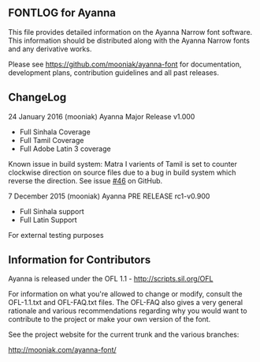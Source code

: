 FONTLOG for Ayanna
-------------------

This file provides detailed information on the Ayanna Narrow font software.
This information should be distributed along with the Ayanna Narrow fonts and any derivative works.

Please see https://github.com/mooniak/ayanna-font for documentation, development plans, contribution guidelines and all past releases. 

ChangeLog
----------

24 January 2016 (mooniak) Ayanna Major Release v1.000
- Full Sinhala Coverage
- Full Tamil Coverage
- Full Adobe Latin 3 coverage 

Known issue in build system: Matra I varients of Tamil is set to counter clockwise direction on source files due to a bug in build system which reverse the direction. See issue [#46](https://github.com/mooniak/ayanna-font/issues/46) on GitHub.


7 December 2015 (mooniak) Ayanna PRE RELEASE rc1-v0.900
- Full Sinhala support
- Full Latin Support

For external testing purposes



Information for Contributors
------------------------------

Ayanna is released under the OFL 1.1 - http://scripts.sil.org/OFL

For information on what you're allowed to change or modify, consult the
OFL-1.1.txt and OFL-FAQ.txt files. The OFL-FAQ also gives a very general
rationale and various recommendations regarding why you would want to
contribute to the project or make your own version of the font.

See the project website for the current trunk and the various branches:

http://mooniak.com/ayanna-font/
